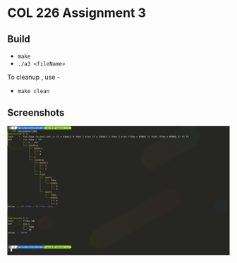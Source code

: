 # COL 226 Assignment 3

## Build
* `make`
* `./a3 <fileName>`

To cleanup , use - 
* `make clean`


## Screenshots
![](result_screenshot.png)